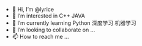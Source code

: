 - 👋 Hi, I’m @lyrice
- 👀 I’m interested in C++ JAVA 
- 🌱 I’m currently learning Python 深度学习 机器学习
- 💞️ I’m looking to collaborate on ...
- 📫 How to reach me ...

<!---
lyrice/lyrice is a ✨ special ✨ repository because its `README.md` (this file) appears on your GitHub profile.
You can click the Preview link to take a look at your changes.
--->
